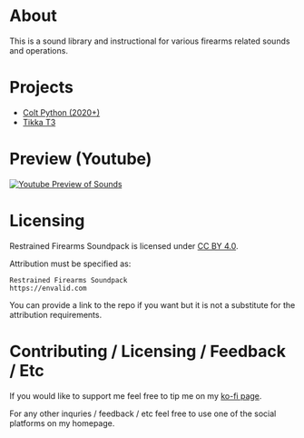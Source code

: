 # About

This is a sound library and instructional for various firearms related sounds and operations.

# Projects

- [Colt Python (2020+)](./colt-python/README.md)
- [Tikka T3](./tikka-t3/README.md)

# Preview (Youtube)

[![Youtube Preview of Sounds](https://img.youtube.com/vi/nr529TbziD8/1.jpg)](https://www.youtube.com/watch?v=nr529TbziD8)

# Licensing

Restrained Firearms Soundpack is licensed under [CC BY 4.0](https://creativecommons.org/licenses/by/4.0/).

Attribution must be specified as:

```
Restrained Firearms Soundpack
https://envalid.com
```

You can provide a link to the repo if you want but it is not a substitute for the attribution requirements.

# Contributing / Licensing / Feedback / Etc

If you would like to support me feel free to tip me on my [ko-fi page](https://ko-fi.com/envalid).

For any other inquries / feedback / etc feel free to use one of the social platforms on my homepage.